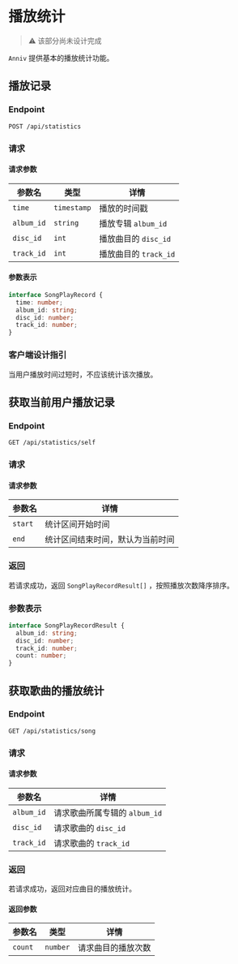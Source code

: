 # 播放统计

> ⚠️ 该部分尚未设计完成

`Anniv` 提供基本的播放统计功能。

## 播放记录

### Endpoint

`POST /api/statistics`

### 请求

#### 请求参数

| 参数名     | 类型        | 详情                  |
| ---------- | ----------- | --------------------- |
| `time`     | `timestamp` | 播放的时间戳          |
| `album_id` | `string`    | 播放专辑 `album_id`   |
| `disc_id`  | `int`       | 播放曲目的 `disc_id`  |
| `track_id` | `int`       | 播放曲目的 `track_id` |

#### 参数表示

```ts
interface SongPlayRecord {
  time: number;
  album_id: string;
  disc_id: number;
  track_id: number;
}
```

### 客户端设计指引

当用户播放时间过短时，不应该统计该次播放。

## 获取当前用户播放记录

### Endpoint

`GET /api/statistics/self`

### 请求

#### 请求参数

| 参数名  | 详情                                  |
| ------- | ------------------------------------- |
| `start` | 统计区间开始时间 |
| `end` | 统计区间结束时间，默认为当前时间 |

### 返回

若请求成功，返回 `SongPlayRecordResult[]` ，按照播放次数降序排序。

### 参数表示

```typescript
interface SongPlayRecordResult {
  album_id: string;
  disc_id: number;
  track_id: number;
  count: number;
}
```

## 获取歌曲的播放统计

### Endpoint

`GET /api/statistics/song`

### 请求

#### 请求参数

| 参数名     | 详情                          |
| ---------- | ----------------------------- |
| `album_id` | 请求歌曲所属专辑的 `album_id` |
| `disc_id`  | 请求歌曲的 `disc_id`          |
| `track_id` | 请求歌曲的 `track_id`         |

### 返回

若请求成功，返回对应曲目的播放统计。

#### 返回参数

| 参数名  | 类型     | 详情               |
| ------- | -------- | ------------------ |
| `count` | `number` | 请求曲目的播放次数 |
